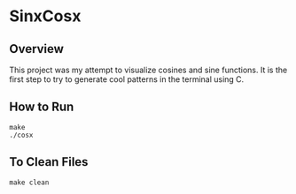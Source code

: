 # SinxCosx

## Overview
This project was my attempt to visualize cosines and sine functions. It is the first step to try to generate cool patterns in the terminal using C.

## How to Run
    make
    ./cosx

## To Clean Files
    make clean



